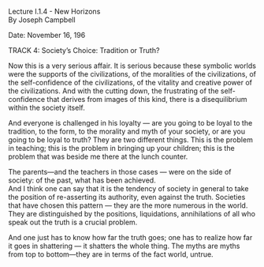 Lecture I.1.4 - New Horizons   
By Joseph Campbell   

Date: November 16, 196

TRACK 4:  Society’s Choice: Tradition or Truth?

Now this is a very serious affair. It is serious because these symbolic worlds were the supports of the civilizations, of the moralities of the civilizations, of the self-confidence of the civilizations, of the vitality and creative power of the civilizations. And with the cutting down, the frustrating of the self-confidence that derives from images of this kind, there is a disequilibrium within the society itself.

And everyone is challenged in his loyalty — are you going to be loyal to the tradition, to the form, to the morality and myth of your society, or are you going to be loyal to truth? They are two different things. 
This is the problem in teaching; this is the problem in bringing up your children; this is the problem that was beside me there at the lunch counter.

The parents—and the teachers in those cases — were on the side of society: of the past, what has been achieved.      
And I think one can say that it is the tendency of society in general to take the position of re-asserting its authority, even against the truth. Societies that have chosen this pattern — they are the more numerous in the world. They are distinguished by the positions, liquidations, annihilations of all who speak out the truth is a crucial problem.

And one just has to know how far the truth goes; one has to realize how far it goes in shattering — it shatters the whole thing. The myths are myths from top to bottom—they are in terms of the fact world, untrue.

